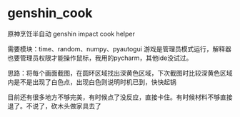 # genshin_cook
原神烹饪半自动 genshin impact cook helper

需要模块：time、random、numpy、pyautogui
游戏是管理员模式运行，解释器也要管理员权限才能操作鼠标，我用的pycharm，其他ide没试过。

思路：将每个画面截图，在圆环区域找出深黄色区域，下次截图时比较深黄色区域内是不是出现了白色点，出现白色则说明时机已到，快快起锅

目前还有很多地方不够完美，有时候点了没反应，直接卡住。有时候材料不够直接退了。不说了，砍木头做家具去了

